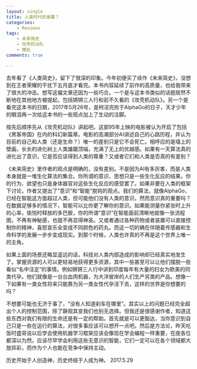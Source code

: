 ```yaml
---
layout: single
title: 人类时代的谢幕？ 
categories: 
    - Reviews 
tags: 
    - 未来简史
    - 攻壳机动队
    - 瞎扯
comments: true

---
```


去年看了《人类简史》，留下了很深的印象。今年初便买了续作《未来简史》，没想到在王者荣耀的干扰下五月底才看完。本书内容延续了前作的高质量，也给我带来了很大的冲击。想写这偏文章还因为一些巧合。一个是与这本书类似的话题居然不断地在其他地方被提起，包括锵锵三人行和前不久看的《攻壳机动队》。另一个是看完这本书的日期，2017年5月26号，是柯洁完败于AlphaGo的日子，天才少年的眼泪再一次给这本书的一些观点加上了生动的注脚。

按先后顺序先从《攻壳机动队》讲起吧。这部95年上映的电影被认为开启了包括《黑客帝国》在内的科幻新篇章。电影的高潮部分AI讲述自己的心路历程，并认为目前的自己和人类（还是生命？）唯一的差别只是它不会死亡。相呼应的是墙上的壁画，长长的进化树上人类雄踞顶端，充满了无上的优越感。如果有一天算法真的进化出了意识，它是否应该得到人类的尊重？又或者它们和人类是否真的有差别？

《未来简史》里作者的观点是明确的，没有差别。不是因为AI有多厉害，而是人类本身就是一堆生化算法的集合。你所谓的意识、思想只是一些生化反应的结果。你的行为、欲望也只是身体器官对这些生化反应的感受罢了。如果非要在人类的框架下讨论，作者又提出了“意识”和“智能”脱钩的观点。我们的算法，就像AlphaGo，已经在智能这方面超过人类，但可能他们没有人类的意识。然而意识真的重要吗？在数据足够多的情况下，智能可以比你更了解你的意识。如果能测量你紧张时上升的心率，愉悦时释放的多巴胺，你的所谓“意识”在智能面前清晰地就像一张流程图，不再有神秘感，也就不再显得神圣。又或者通过各种药物或者装置可以直接控制你的精神，喜怒哀乐全变成不同颜色的药丸。而这一切的确在伴随着传感器和生命科学的发展一步步变成现实。到那个时候，人类也许真的不再是这个世界上唯一的主角。

如果上面的场景还略显遥远的话，科技对人类内部造成的影响却已经真实地发生了。掌握资源的人可以更轻易地获得更多资源，其中一些甚至可以让他们摆脱一些看似“名中注定”的事情。例如锵锵三人行中讲到印度每年有大量的妇女为欧美的同类代孕。他们就像是一台台血肉机器，为大洋彼岸的人们生产另类的产品。想像一下如果有一类女性将来只能靠为另一类女性代孕活下去，这样的世界是你想要的吗？

不想要可能也无济于事了，“没有人知道刹车在哪里”。其实以上的问题已经完全超出个人的控制范围，除了静观其变我们也别无选择。但我还是很感谢作者，知道这些东西对我们有限的生命还是有一定的帮助。首先就是可以更豁达，当你意识到自己只是一些在运行的算法，对很多事应该可以想开一点吧。然后是方法论，昨天吃饭时盛哥说以后学会使用机器学习框架应该会像现在学会编程一样重要，在座各位都深以为然。应该尽早学会利用这些无意识的智能，它们一定可以在各个领域都大放异彩，而作为个人也能在竞争中保持主动。

历史开始于人创造神，历史终结于人成为神。 2017.5.29